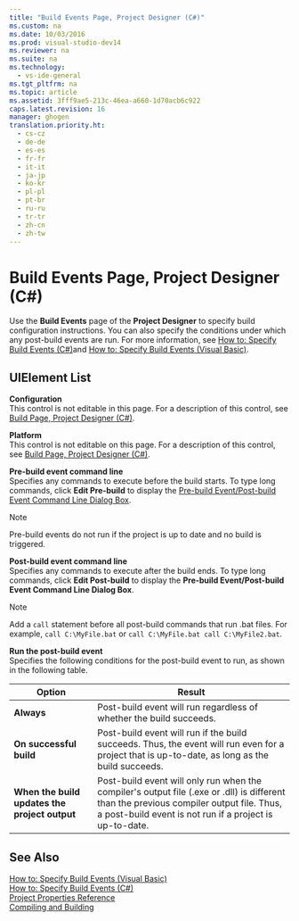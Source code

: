 ```yaml
---
title: "Build Events Page, Project Designer (C#)"
ms.custom: na
ms.date: 10/03/2016
ms.prod: visual-studio-dev14
ms.reviewer: na
ms.suite: na
ms.technology: 
  - vs-ide-general
ms.tgt_pltfrm: na
ms.topic: article
ms.assetid: 3fff9ae5-213c-46ea-a660-1d70acb6c922
caps.latest.revision: 16
manager: ghogen
translation.priority.ht: 
  - cs-cz
  - de-de
  - es-es
  - fr-fr
  - it-it
  - ja-jp
  - ko-kr
  - pl-pl
  - pt-br
  - ru-ru
  - tr-tr
  - zh-cn
  - zh-tw
---
```

# Build Events Page, Project Designer (C#)
Use the **Build Events** page of the **Project Designer** to specify build configuration instructions. You can also specify the conditions under which any post-build events are run. For more information, see [How to: Specify Build Events (C#)](../VS_IDE/How-to--Specify-Build-Events--C#-.md)and [How to: Specify Build Events (Visual Basic)](../VS_IDE/How-to--Specify-Build-Events--Visual-Basic-.md).  
  
## UIElement List  
 **Configuration**  
 This control is not editable in this page. For a description of this control, see [Build Page, Project Designer (C#)](../VS_IDE/Build-Page--Project-Designer--C#-.md).  
  
 **Platform**  
 This control is not editable on this page. For a description of this control, see [Build Page, Project Designer (C#)](../VS_IDE/Build-Page--Project-Designer--C#-.md).  
  
 **Pre-build event command line**  
 Specifies any commands to execute before the build starts. To type long commands, click **Edit Pre-build** to display the [Pre-build Event/Post-build Event Command Line Dialog Box](../VS_IDE/Pre-build-Event-Post-build-Event-Command-Line-Dialog-Box.md).  
  
> [!NOTE]
>  Pre-build events do not run if the project is up to date and no build is triggered.  
  
 **Post-build event command line**  
 Specifies any commands to execute after the build ends. To type long commands, click **Edit Post-build** to display the **Pre-build Event/Post-build Event Command Line Dialog Box**.  
  
> [!NOTE]
>  Add a `call` statement before all post-build commands that run .bat files. For example, `call C:\MyFile.bat` or `call C:\MyFile.bat call C:\MyFile2.bat`.  
  
 **Run the post-build event**  
 Specifies the following conditions for the post-build event to run, as shown in the following table.  
  
|Option|Result|  
|------------|------------|  
|**Always**|Post-build event will run regardless of whether the build succeeds.|  
|**On successful build**|Post-build event will run if the build succeeds. Thus, the event will run even for a project that is up-to-date, as long as the build succeeds.|  
|**When the build updates the project output**|Post-build event will only run when the compiler's output file (.exe or .dll) is different than the previous compiler output file. Thus, a post-build event is not run if a project is up-to-date.|  
  
## See Also  
 [How to: Specify Build Events (Visual Basic)](../VS_IDE/How-to--Specify-Build-Events--Visual-Basic-.md)   
 [How to: Specify Build Events (C#)](../VS_IDE/How-to--Specify-Build-Events--C#-.md)   
 [Project Properties Reference](../VS_IDE/Project-Properties-Reference.md)   
 [Compiling and Building](../VS_IDE/Compiling-and-Building-in-Visual-Studio.md)